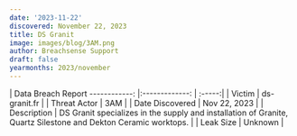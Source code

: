 ```yaml
---
date: '2023-11-22'
discovered: November 22, 2023
title: DS Granit
image: images/blog/3AM.png
author: Breachsense Support
draft: false
yearmonths: 2023/november
---
```



| Data Breach Report
------------:     |:-------------:    | :-----:|
| Victim      | ds-granit.fr      | 
| Threat Actor      | 3AM      | 
| Date Discovered      | Nov 22, 2023      | 
| Description      | DS Granit specializes in the supply and installation of Granite, Quartz Silestone and Dekton Ceramic worktops.      | 
| Leak Size      | Unknown      | 

